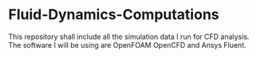 # Fluid-Dynamics-Computations
This repository shall include all the simulation data I run for CFD analysis. The software I will be using are OpenFOAM OpenCFD and Ansys Fluent. 
